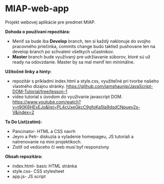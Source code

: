 # MIAP-web-app
Projekt webovej aplikácie pre predmet MIAP.

**Dohoda o používaní repozitára:**
  - Meniť sa bude iba **Develop** branch, ten si každý naklonuje do svojho pracovného priečinka, commits change budú taktiež pushovane len     na develop branch po schvaleni všetkych učastnikov.
  - **Master** branch bude využívaný pre udržiavanie súborov, ktoré sú už ready na odovzdanie. Master by sa mal meniť len minimálne. 

**Užitočné linky a hinty:**
  - repozitár s príkladmi index.html a style.css, využiteľné pri tvorbe našeho vlastného dizajnu stránky. 
    https://github.com/iamshaunjp/JavaScript-DOM-Tutorial/tree/lesson-1
  - video tutorial s úvodom do využívanie javascript DOM.
    https://www.youtube.com/watch?v=t90K6HExEJo&list=PL4cUxeGkcC9gfoKa5la9dsdCNpuey2s-V&index=2
  
**To Do List(zatim):**
  - Pancinator- HTML a CSS navrh
  - Jeyro a Petr- diskuzia a vyladenie homepageu, JS tutoriali a natrenovanie na mini projektikoch.
  - Zistiť od vedúceho či web musí byť responzívny 

**Obsah repozitára:**
  - index.html- basic HTML stránka 
  - style.css- CSS stylesheet
  - app.js- JS script 
